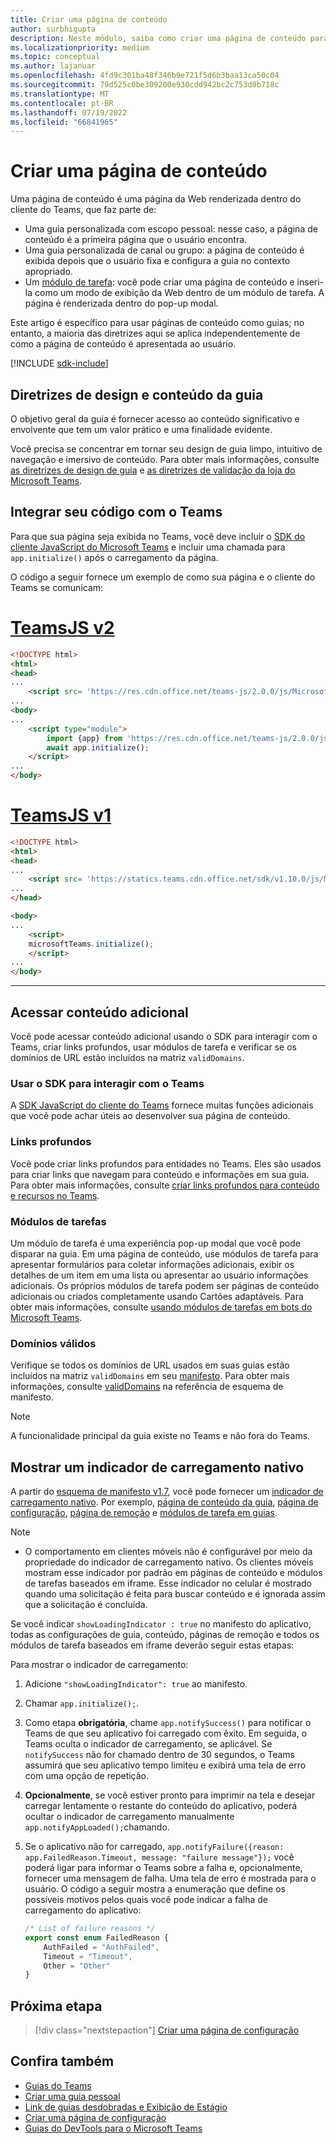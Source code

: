 ```yaml
---
title: Criar uma página de conteúdo
author: surbhigupta
description: Neste módulo, saiba como criar uma página de conteúdo para suas diretrizes de design e conteúdo de guia e guia
ms.localizationpriority: medium
ms.topic: conceptual
ms.author: lajanuar
ms.openlocfilehash: 4fd9c301ba48f346b9e721f5d6b3baa13ca50c04
ms.sourcegitcommit: 79d525c0be309200e930cdd942bc2c753d0b718c
ms.translationtype: MT
ms.contentlocale: pt-BR
ms.lasthandoff: 07/19/2022
ms.locfileid: "66841965"
---
```

# <a name="create-a-content-page"></a>Criar uma página de conteúdo

Uma página de conteúdo é uma página da Web renderizada dentro do cliente do Teams, que faz parte de:

* Uma guia personalizada com escopo pessoal: nesse caso, a página de conteúdo é a primeira página que o usuário encontra.
* Uma guia personalizada de canal ou grupo: a página de conteúdo é exibida depois que o usuário fixa e configura a guia no contexto apropriado.
* Um [módulo de tarefa](~/task-modules-and-cards/what-are-task-modules.md): você pode criar uma página de conteúdo e inseri-la como um modo de exibição da Web dentro de um módulo de tarefa. A página é renderizada dentro do pop-up modal.

Este artigo é específico para usar páginas de conteúdo como guias; no entanto, a maioria das diretrizes aqui se aplica independentemente de como a página de conteúdo é apresentada ao usuário.

[!INCLUDE [sdk-include](~/includes/sdk-include.md)]

## <a name="tab-content-and-design-guidelines"></a>Diretrizes de design e conteúdo da guia

O objetivo geral da guia é fornecer acesso ao conteúdo significativo e envolvente que tem um valor prático e uma finalidade evidente.

Você precisa se concentrar em tornar seu design de guia limpo, intuitivo de navegação e imersivo de conteúdo. Para obter mais informações, consulte [as diretrizes de design de guia](~/tabs/design/tabs.md) e [as diretrizes de validação da loja do Microsoft Teams](~/concepts/deploy-and-publish/appsource/prepare/teams-store-validation-guidelines.md).

## <a name="integrate-your-code-with-teams"></a>Integrar seu código com o Teams

Para que sua página seja exibida no Teams, você deve incluir o [SDK do cliente JavaScript do Microsoft Teams](/javascript/api/overview/msteams-client?view=msteams-client-js-latest&preserve-view=true) e incluir uma chamada para `app.initialize()` após o carregamento da página.

O código a seguir fornece um exemplo de como sua página e o cliente do Teams se comunicam:

# <a name="teamsjs-v2"></a>[TeamsJS v2](#tab/teamsjs-v2)

```html
<!DOCTYPE html>
<html>
<head>
...
    <script src= 'https://res.cdn.office.net/teams-js/2.0.0/js/MicrosoftTeams.min.js'></script>
...
<body>
...
    <script type="module">
        import {app} from 'https://res.cdn.office.net/teams-js/2.0.0/js/MicrosoftTeams.min.js';
        await app.initialize();
    </script>
...
</body>
```

# <a name="teamsjs-v1"></a>[TeamsJS v1](#tab/teamsjs-v1)

```html
<!DOCTYPE html>
<html>
<head>
...
    <script src= 'https://statics.teams.cdn.office.net/sdk/v1.10.0/js/MicrosoftTeams.min.js'></script>
...
</head>

<body>
...
    <script>
    microsoftTeams.initialize();
    </script>
...
</body>
```

***

## <a name="access-additional-content"></a>Acessar conteúdo adicional

Você pode acessar conteúdo adicional usando o SDK para interagir com o Teams, criar links profundos, usar módulos de tarefa e verificar se os domínios de URL estão incluídos na matriz `validDomains`.

### <a name="use-the-sdk-to-interact-with-teams"></a>Usar o SDK para interagir com o Teams

A [SDK JavaScript do cliente do Teams](~/tabs/how-to/using-teams-client-sdk.md) fornece muitas funções adicionais que você pode achar úteis ao desenvolver sua página de conteúdo.

### <a name="deep-links"></a>Links profundos

Você pode criar links profundos para entidades no Teams. Eles são usados para criar links que navegam para conteúdo e informações em sua guia. Para obter mais informações, consulte [criar links profundos para conteúdo e recursos no Teams](~/concepts/build-and-test/deep-links.md).

### <a name="task-modules"></a>Módulos de tarefas

Um módulo de tarefa é uma experiência pop-up modal que você pode disparar na guia. Em uma página de conteúdo, use módulos de tarefa para apresentar formulários para coletar informações adicionais, exibir os detalhes de um item em uma lista ou apresentar ao usuário informações adicionais. Os próprios módulos de tarefa podem ser páginas de conteúdo adicionais ou criados completamente usando Cartões adaptáveis. Para obter mais informações, consulte [usando módulos de tarefas em bots do Microsoft Teams](~/task-modules-and-cards/task-modules/task-modules-tabs.md).

### <a name="valid-domains"></a>Domínios válidos

Verifique se todos os domínios de URL usados em suas guias estão incluídos na matriz `validDomains` em seu [manifesto](~/concepts/build-and-test/apps-package.md). Para obter mais informações, consulte [validDomains](~/resources/schema/manifest-schema.md#validdomains) na referência de esquema de manifesto.

> [!NOTE]
> A funcionalidade principal da guia existe no Teams e não fora do Teams.

## <a name="show-a-native-loading-indicator"></a>Mostrar um indicador de carregamento nativo

A partir do [esquema de manifesto v1.7](../../../resources/schema/manifest-schema.md), você pode fornecer um [indicador de carregamento nativo](../../../resources/schema/manifest-schema.md#showloadingindicator). Por exemplo, [página de conteúdo da guia](#integrate-your-code-with-teams), [página de configuração](configuration-page.md), [página de remoção](removal-page.md) e [módulos de tarefa em guias](../../../task-modules-and-cards/task-modules/task-modules-tabs.md).

> [!NOTE]
>
> * O comportamento em clientes móveis não é configurável por meio da propriedade do indicador de carregamento nativo. Os clientes móveis mostram esse indicador por padrão em páginas de conteúdo e módulos de tarefas baseados em iframe. Esse indicador no celular é mostrado quando uma solicitação é feita para buscar conteúdo e é ignorada assim que a solicitação é concluída.

Se você indicar `showLoadingIndicator : true` no manifesto do aplicativo, todas as configurações de guia, conteúdo, páginas de remoção e todos os módulos de tarefa baseados em iframe deverão seguir estas etapas:

Para mostrar o indicador de carregamento:

1. Adicione `"showLoadingIndicator": true` ao manifesto.
1. Chamar `app.initialize();`.
1. Como etapa **obrigatória**, chame `app.notifySuccess()` para notificar o Teams de que seu aplicativo foi carregado com êxito. Em seguida, o Teams oculta o indicador de carregamento, se aplicável. Se `notifySuccess`  não for chamado dentro de 30 segundos, o Teams assumirá que seu aplicativo tempo limiteu e exibirá uma tela de erro com uma opção de repetição.
1. **Opcionalmente**, se você estiver pronto para imprimir na tela e desejar carregar lentamente o restante do conteúdo do aplicativo, poderá ocultar o indicador de carregamento manualmente `app.notifyAppLoaded();`chamando.
1. Se o aplicativo não for carregado, `app.notifyFailure({reason: app.FailedReason.Timeout, message: "failure message"});` você poderá ligar para informar o Teams sobre a falha e, opcionalmente, fornecer uma mensagem de falha. Uma tela de erro é mostrada para o usuário. O código a seguir mostra a enumeração que define os possíveis motivos pelos quais você pode indicar a falha de carregamento do aplicativo:

    ```typescript
    /* List of failure reasons */
    export const enum FailedReason {
        AuthFailed = "AuthFailed",
        Timeout = "Timeout",
        Other = "Other"
    }
    ```

## <a name="next-step"></a>Próxima etapa

> [!div class="nextstepaction"]
> [Criar uma página de configuração](~/tabs/how-to/create-tab-pages/configuration-page.md)

## <a name="see-also"></a>Confira também

* [Guias do Teams](~/tabs/what-are-tabs.md)
* [Criar uma guia pessoal](~/tabs/how-to/create-personal-tab.md)
* [Link de guias desdobradas e Exibição de Estágio](~/tabs/tabs-link-unfurling.md)
* [Criar uma página de configuração](~/tabs/how-to/create-tab-pages/configuration-page.md)
* [Guias do DevTools para o Microsoft Teams](~/tabs/how-to/developer-tools.md)
